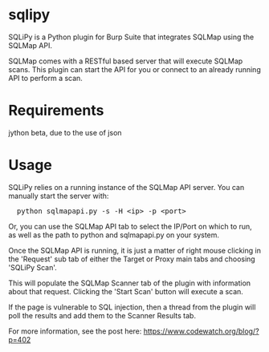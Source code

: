 sqlipy
======

SQLiPy is a Python plugin for Burp Suite that integrates SQLMap using the SQLMap API.

SQLMap comes with a RESTful based server that will execute SQLMap scans.  This plugin can start the API for you or connect to an already running API to perform a scan.

Requirements
============

jython beta, due to the use of json

Usage
=====

SQLiPy relies on a running instance of the SQLMap API server.  You can manually start the server with:
<pre>
  python sqlmapapi.py -s -H &lt;ip&gt; -p &lt;port&gt;
</pre>

Or, you can use the SQLMap API tab to select the IP/Port on which to run, as well as the path to python and sqlmapapi.py on your system.

Once the SQLMap API is running, it is just a matter of right mouse clicking in the 'Request' sub tab of either the Target or Proxy main tabs and choosing 'SQLiPy Scan'.

This will populate the SQLMap Scanner tab of the plugin with information about that request.  Clicking the 'Start Scan' button will execute a scan.

If the page is vulnerable to SQL injection, then a thread from the plugin will poll the results and add them to the Scanner Results tab.

For more information, see the post here: https://www.codewatch.org/blog/?p=402
